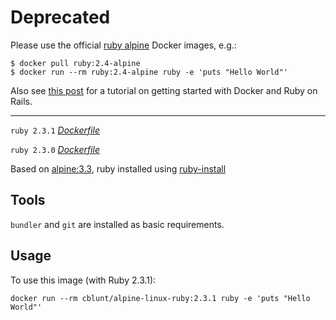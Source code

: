 # Deprecated

Please use the official [ruby alpine](https://hub.docker.com/_/ruby/) Docker images, e.g.:

```shell
$ docker pull ruby:2.4-alpine
$ docker run --rm ruby:2.4-alpine ruby -e 'puts "Hello World"'
```

Also see [this post](https://www.chrisblunt.com/rails-on-docker-getting-started-docker-ruby-rails/) for a tutorial on getting started with Docker and Ruby on Rails.

---

`ruby 2.3.1` *[Dockerfile](https://github.com/cblunt/alpine-linux-ruby-dockerfile/blob/master/2.3.1/Dockerfile)*

`ruby 2.3.0` *[Dockerfile](https://github.com/cblunt/alpine-linux-ruby-dockerfile/blob/master/2.3.0/Dockerfile)*

Based on [alpine:3.3](https://hub.docker.com/_/alpine/), ruby installed using [ruby-install](https://github.com/postmodern/ruby-install)

## Tools

`bundler` and `git` are installed as basic requirements.

## Usage

To use this image (with Ruby 2.3.1):

    docker run --rm cblunt/alpine-linux-ruby:2.3.1 ruby -e 'puts "Hello World"'

